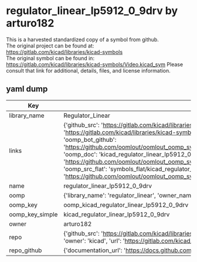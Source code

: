 # regulator_linear_lp5912_0_9drv by arturo182  
This is a harvested standardized copy of a symbol from github.  
The original project can be found at:  
https://gitlab.com/kicad/libraries/kicad-symbols  
The original symbol can be found in:
https://gitlab.com/kicad/libraries/kicad-symbols/Video.kicad_sym
Please consult that link for additional, details, files, and license information.  
## yaml dump  
| Key | Value |  
| --- | --- |  
| library_name | Regulator_Linear |  
| links | {'github_src': 'https://gitlab.com/kicad/libraries/kicad-symbols/Video.kicad_sym', 'github_src_repo': 'https://gitlab.com/kicad/libraries/kicad-symbols', 'oomp_bot': 'kicad_regulator_linear_lp5912_0_9drv/working', 'oomp_bot_github': 'https://github.com/oomlout/oomlout_oomp_symbol_bot/tree/main/kicad_regulator_linear_lp5912_0_9drv/working', 'oomp_doc': 'kicad_regulator_linear_lp5912_0_9drv/working', 'oomp_doc_github': 'https://github.com/oomlout/oomlout_oomp_symbol_doc/tree/main/kicad_regulator_linear_lp5912_0_9drv/working', 'oomp_src_flat': 'symbols_flat/kicad_regulator_linear_lp5912_0_9drv/working', 'oomp_src_flat_github': 'https://github.com/oomlout/oomlout_oomp_symbol_src/tree/main/kicad_regulator_linear_lp5912_0_9drv/working'} |  
| name | regulator_linear_lp5912_0_9drv |  
| oomp | {'library_name': 'regulator_linear', 'owner_name': 'kicad', 'symbol_name': 'regulator_linear_lp5912_0_9drv'} |  
| oomp_key | oomp_kicad_regulator_linear_lp5912_0_9drv |  
| oomp_key_simple | kicad_regulator_linear_lp5912_0_9drv |  
| owner | arturo182 |  
| repo | {'github_src': 'https://gitlab.com/kicad/libraries/kicad-symbols/Video.kicad_sym', 'name': 'libraries/kicad-symbols', 'owner': 'kicad', 'url': 'https://gitlab.com/kicad/libraries/kicad-symbols'} |  
| repo_github | {'documentation_url': 'https://docs.github.com/rest/repos/repos#get-a-repository', 'message': 'Not Found'} |  

